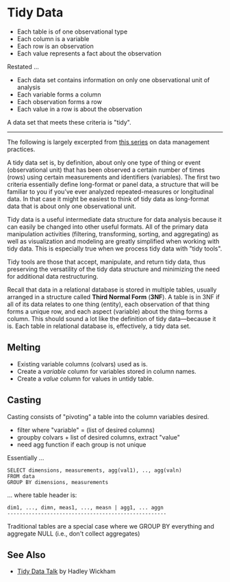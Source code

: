 # Tidy Data

* Each table is of one observational type 
* Each column is a variable
* Each row is an observation
* Each value represents a fact about the observation

Restated ...

* Each data set contains information on only one observational unit of analysis
* Each variable forms a column
* Each observation forms a row
* Each value in a row is about the observation

A data set that meets these criteria is "tidy". 

---

The following is largely excerpted from [this series](http://www.prometheusresearch.com/good-data-management-practices-for-data-analysis-tidy-data-part-2/) on data management practices.

A tidy data set is, by definition, about only one type of thing or event (observational unit) that has been observed a certain number of times (rows) using certain measurements and identifiers (variables).  The first two criteria essentially define long-format or panel data, a structure that will be familiar to you if you’ve ever analyzed repeated-measures or longitudinal data. In that case it might be easiest to think of tidy data as long-format data that is about only one observational unit.

Tidy data is a useful intermediate data structure for data analysis because it
can easily be changed into other useful formats. All of the primary data
manipulation activities (filtering, transforming, sorting, and aggregating) as
well as visualization and modeling are greatly simplified when working with
tidy data. This is especially true when we process tidy data with "tidy tools".
 
Tidy tools are those that accept, manipulate, and return tidy data, thus preserving the versatility of the tidy data structure and minimizing the need for additional data restructuring.

Recall that data in a relational database is stored in multiple tables, usually arranged in a structure called **Third Normal Form** (**3NF**).  A table is in 3NF if all of its data relates to one thing (entity), each observation of that thing forms a unique row, and each aspect (variable) about the thing forms a column. This should sound a lot like the definition of tidy data—because it is. Each table in relational database is, effectively, a tidy data set.


## Melting

* Existing variable columns (colvars) used as is.  
* Create a *variable* column for variables stored in column names.  
* Create a *value* column for values in untidy table.


## Casting

Casting consists of "pivoting" a table into the column variables desired.

* filter where "variable" = (list of desired columns)
* groupby colvars + list of desired columns, extract "value"
* need agg function if each group is not unique

Essentially ...

    SELECT dimensions, measurements, agg(val1), .., agg(valn)
    FROM data
    GROUP BY dimensions, measurements

... where table header is:

    dim1, ..., dimn, meas1, ..., measn | agg1, ... aggn
    ----------------------------------------------------

Traditional tables are a special case where we GROUP BY everything and aggregate NULL (i.e., don't collect aggregates)


## See Also

* [Tidy Data Talk](http://vimeo.com/33727555) by Hadley Wickham
